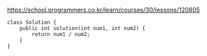 https://school.programmers.co.kr/learn/courses/30/lessons/120805

```
class Solution {
    public int solution(int num1, int num2) {
        return num1 / num2;
    }
}
```